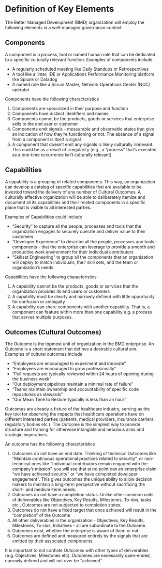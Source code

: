 # Definition of Key Elements

The Better Managed Development (BMD) organization will employ the following elements in a well-managed governance context

## Components 

A component is a process, tool or named human role that can be dedicated to a specific culturally relevant function. Examples of components include
* A regularly scheduled meeting like Daily Standups or Retrospectives
* A tool like a linter, IDE or Applications Performance Monitoring platform like Splunk or Datadog
* A named role like a Scrum Master, Network Operations Center (NOC) operator

Components have the following characteristics
1. Components are specialized in their purpose and function
2. Components have distinct identifiers and names
3. Components cannot be the products, goods or services that enterprise sells to the end user or customer
4. Components emit signals - measurable and observable states that give an indication of how they’re functioning or not. The absence of a signal from a component is itself a signal
5. A component that doesn’t emit any signals is likely culturally irrelevant. This could be as a result of irregularity (e.g., a “process” that’s executed as a one-time occurrence isn’t culturally relevant)

## Capabilities 
A capability is a grouping of related components. This way, an organization can develop a catalog of specific capabilities that are available to be invested toward the delivery of any number of Cultural Outcomes. A culturally effective organization will be able to deliberately itemize and document all its capabilities and their related components in a specific place that is visible to all interested parties.

Examples of Capabilities could include
* “Security” to capture all the people, processes and tools that the organization engages to securely operate and deliver value to their customers
* “Developer Experience” to describe all the people, processes and tools - components - that the enterprise can leverage to provide a smooth and productive work environment for their individual contributors
* “Skillset Engineering” to group all the components that an organization will deploy to match individuals, their skill sets, and the team or organization’s needs.

Capabilities have the following characteristics
1. A capability cannot be the products, goods or services that the organization provides its end users or customers
2. A capability must be clearly and narrowly defined with little opportunity for confusion or ambiguity
3. A capability can share components with another capability. That is, a component can feature within more than one capability e.g. a process that serves multiple purposes.

## Outcomes (Cultural Outcomes) 

The Outcome is the topmost unit of organization in the BMD enterprise. An Outcome is a short statement that defines a desirable cultural aim. Examples of cultural outcomes include
* “Employees are encouraged to experiment and innovate”
* “Employees are encouraged to grow professionally”
* “Pull requests are typically reviewed within 24 hours of opening during the business week”
* “Our deployment pipelines maintain a minimal rate of failure”
* “Teams maintain ownership and accountability of specific code repositories as stewards”
* “Our Mean Time to Restore typically is less than an hour”

Outcomes are already a fixture of the healthcare industry, serving as the key tool for observing the impacts that healthcare operations have on different interested parties (patients, medical providers, insurance carriers, regulatory bodies etc.). The Outcome is the simplest way to provide structure and framing for otherwise intangible and nebulous aims and strategic imperatives.

An outcome has the following characteristics

1. Outcomes do not have an end date. Thinking of technical Outcomes like “Maintain continuous operational practices related to security”, or non-technical ones like “Individual contributors remain engaged with the company’s mission”, you will see that at no point can an enterprise claim “we have achieved security” or “we have completed developer engagement”. This gives outcomes the unique ability to allow decision makers to maintain a long-term perspective without sacrificing the short- and medium-term needs.
2. Outcomes do not have a completion status. Unlike other common units of deliverables like Objectives, Key Results, Milestones, To-dos, tasks etc., Outcomes are not subjected to completion states.
3. Outcomes do not have a fixed target that once achieved will result in the “completion” of the Outcome
4. All other deliverables in the organization - Objectives, Key Results, Milestones, To-dos, Initiatives - all are subordinate to the Outcome.
5. Outcomes exist, whether the enterprise is aware of them or not.
6. Outcomes are defined and measured entirely by the signals that are emitted by their associated components

It is important to not conflate Outcomes with other types of deliverables (e.g. Objectives, Milestones etc). Outcomes are necessarily open-ended, narrowly defined and will not ever be “achieved”. 
